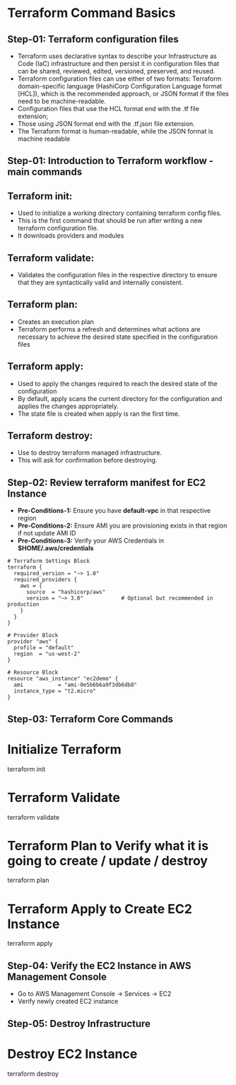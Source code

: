 # Terraform Command Basics

## Step-01: Terraform configuration files
- Terraform uses declarative syntax to describe your Infrastructure as Code (IaC) infrastructure
   and then persist it in configuration files that can be shared, reviewed, edited, versioned,
   preserved, and reused.
- Terraform configuration files can use either of two formats: Terraform domain-specific
   language (HashiCorp Configuration Language format [HCL]), which is the recommended
   approach, or JSON format if the files need to be machine-readable.
- Configuration files that use the HCL format end with the .tf file extension;
- Those using JSON format end with the .tf.json file extension.
- The Terraform format is human-readable, while the JSON format is machine readable


## Step-01: Introduction to Terraform workflow - main commands

## Terraform init:
- Used to initialize a working directory containing terraform config files.
- This is the first command that should be run after writing a new terraform configuration file.
- It downloads providers and modules
    
## Terraform validate:
- Validates the configuration files in the respective directory to ensure that they are syntactically valid and internally consistent.
    
## Terraform plan:
- Creates an execution plan
- Terraform performs a refresh and determines what actions are necessary to achieve the desired state specified in the configuration files
    
## Terraform apply:
- Used to apply the changes required to reach the desired state of the configuration
- By default, apply scans the current directory for the configuration and applies the changes appropriately.
- The state file is created when apply is ran the first time.
    
## Terraform destroy:
 - Use to destroy terraform managed infrastructure.
 - This will ask for confirmation before destroying.    

## Step-02: Review terraform manifest for EC2 Instance
- **Pre-Conditions-1:** Ensure you have **default-vpc** in that respective region
- **Pre-Conditions-2:** Ensure AMI you are provisioning exists in that region if not update AMI ID
- **Pre-Conditions-3:** Verify your AWS Credentials in **$HOME/.aws/credentials**

```
# Terraform Settings Block
terraform {
  required_version = "~> 1.0"
  required_providers {
    aws = {
      source  = "hashicorp/aws"
      version = "~> 3.0"            # Optional but recommended in production
    }
  }
}

# Provider Block
provider "aws" {
  profile = "default"
  region  = "us-west-2"
}

# Resource Block
resource "aws_instance" "ec2demo" {
  ami           = "ami-0e5b6b6a9f3db6db8"
  instance_type = "t2.micro"
}
```

## Step-03: Terraform Core Commands

# Initialize Terraform
terraform init

# Terraform Validate
terraform validate

# Terraform Plan to Verify what it is going to create / update / destroy
terraform plan

# Terraform Apply to Create EC2 Instance
terraform apply


## Step-04: Verify the EC2 Instance in AWS Management Console
- Go to AWS Management Console -> Services -> EC2
- Verify newly created EC2 instance


## Step-05: Destroy Infrastructure

# Destroy EC2 Instance
terraform destroy

